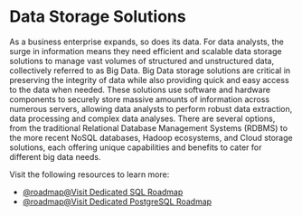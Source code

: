 # Data Storage Solutions

As a business enterprise expands, so does its data. For data analysts, the surge in information means they need efficient and scalable data storage solutions to manage vast volumes of structured and unstructured data, collectively referred to as Big Data. Big Data storage solutions are critical in preserving the integrity of data while also providing quick and easy access to the data when needed. These solutions use software and hardware components to securely store massive amounts of information across numerous servers, allowing data analysts to perform robust data extraction, data processing and complex data analyses. There are several options, from the traditional Relational Database Management Systems (RDBMS) to the more recent NoSQL databases, Hadoop ecosystems, and Cloud storage solutions, each offering unique capabilities and benefits to cater for different big data needs.

Visit the following resources to learn more:

- [@roadmap@Visit Dedicated SQL Roadmap](https://roadmap.sh/sql)
- [@roadmap@Visit Dedicated PostgreSQL Roadmap](https://roadmap.sh/postgresql-dba)